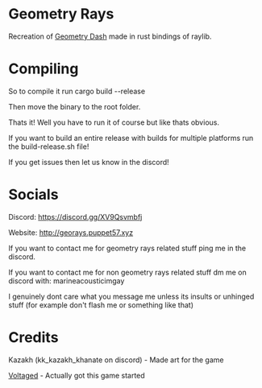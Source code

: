 # Geometry Rays
 Recreation of [Geometry Dash](https://store.steampowered.com/app/322170/Geometry_Dash) made in rust bindings of raylib.

# Compiling
 So to compile it run cargo build --release

 Then move the binary to the root folder.

 Thats it! Well you have to run it of course but like thats obvious.

 If you want to build an entire release with builds for multiple platforms run the build-release.sh file!

 If you get issues then let us know in the discord!

# Socials
 Discord: https://discord.gg/XV9Qsvmbfj
 
 Website: http://georays.puppet57.xyz

 If you want to contact me for geometry rays related stuff ping me in the discord.

 If you want to contact me for non geometry rays related stuff dm me on discord with: marineacousticimgay

 I genuinely dont care what you message me unless its insults or unhinged stuff (for example don't flash me or something like that)

# Credits
 Kazakh (kk_kazakh_khanate on discord) - Made art for the game

 [Voltaged](https://github.com/VoltagedDebunked) - Actually got this game started
